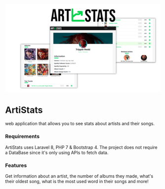 ![Preview of ArtiStats](https://github.com/gabrielgrenier/ArtiStats/blob/master/screenshots/previewSiteGit.png)

# ArtiStats
web application that allows you to see stats about artists and their songs.

### Requirements
ArtiStats uses Laravel 8, PHP 7 & Bootstrap 4. The project does not require a DataBase since it's only using APIs to fetch data.

### Features
Get information about an artist, the number of albums they made, what's their oldest song, what is the most used word in their songs and more!

